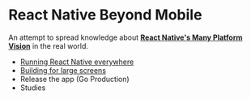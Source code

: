 # React Native Beyond Mobile

An attempt to spread knowledge about <ins>**React Native's Many Platform Vision**</ins> in the real world.

- [Running React Native everywhere](/posts/react-native-everywhere/index.md)
- [Building for large screens](/posts/build-for-every-screen-size/index.md)
- Release the app (Go Production)
- Studies
